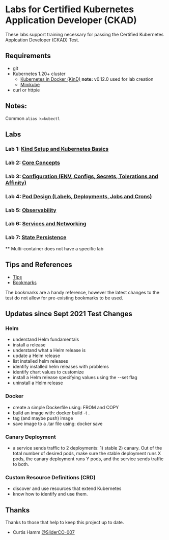 # Labs for Certified Kubernetes Application Developer (CKAD)

These labs support training necessary for passing the Certified Kubernetes Applcation Developer (CKAD) Test.

## Requirements

* git
* Kubernetes 1.20+ cluster
  * [Kubernetes in Docker (KinD)](https://github.com/kubernetes-sigs/kind) **note:** v0.12.0 used for lab creation
  * [Minikube](https://kubernetes.io/docs/tasks/tools/install-minikube/)
* curl or httpie

## Notes:

Common `alias k=kubectl`

## Labs

### Lab 1: [Kind Setup and Kubernetes Basics](lab1.md)

### Lab 2: [Core Concepts](lab2.md)

### Lab 3: [Configuration (ENV, Configs, Secrets, Tolerations and Affinity)](lab3.md)

### Lab 4: [Pod Design (Labels, Deployments, Jobs and Crons)](lab4.md)

### Lab 5: [Observability](lab5.md)

### Lab 6: [Services and Networking](lab6.md)

### Lab 7: [State Persistence](lab7.md)


** Multi-container does not have a specific lab

## Tips and References

* [Tips](tips.md)
* [Bookmarks](bookmarks.md)

The bookmarks are a handy reference, however the latest changes to the test do not allow for pre-existing bookmarks to be used.

## Updates since Sept 2021 Test Changes

### Helm

- understand Helm fundamentals
- install a release
- understand what a Helm release is
- update a Helm release
- list installed helm releases
- identify installed helm releases with problems
- identify chart values to customize
- install a Helm release specifying values using the --set flag
- uninstall a Helm release

### Docker

- create a simple Dockerfile using: FROM and COPY
- build an image with: docker build -t <name> .
- tag (and maybe push) image
- save image to a .tar file using: docker save

### Canary Deployment

- a service sends traffic to 2 deployments: 1) stable 2) canary.  Out
of the total number of desired pods, make sure the stable deployment
runs X pods, the canary deployment runs Y pods, and the service sends
traffic to both.

### Custom Resource Definitions (CRD)

- discover and use resources that extend Kubernetes
- know how to identify and use them.

## Thanks

Thanks to those that help to keep this project up to date.

- Curtis Hamm [@SliderCO-007](https://github.com/SliderCO-007)

<!-- todos -->
<!-- ### Lab 8: [Final Lab](lab8.md)
* add a lab for 7 to have 1 container write to a location and 2 container to read

** update for Sept 2021 test updates
I passed the CKAD test on Friday.  Your virtual workshop was helpful.
Just wanted to pass along some notes about the September 2021 exam
updates.

There are a number of items added to the curriculum, but the only ones
I noticed on the test are: Helm, Docker, and Canary Deployments.

Understand API deprecations
- this is mentioned in the curriculum.  I read about it.  I did not
see it on the test and I'm not sure how you would test it.

Understand authentication, authorization and admission control (CKA)
- did not see it on my test
-->